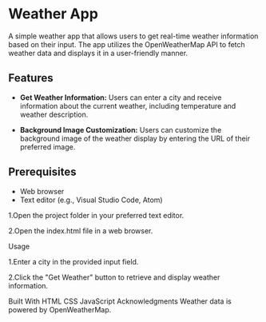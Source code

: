 # Weather App

A simple weather app that allows users to get real-time weather information based on their input. The app utilizes the OpenWeatherMap API to fetch weather data and displays it in a user-friendly manner.

## Features

- **Get Weather Information:** Users can enter a city and receive information about the current weather, including temperature and weather description.

- **Background Image Customization:** Users can customize the background image of the weather display by entering the URL of their preferred image.

## Prerequisites

- Web browser
- Text editor (e.g., Visual Studio Code, Atom)




1.Open the project folder in your preferred text editor.

2.Open the index.html file in a web browser.

Usage

1.Enter a city in the provided input field.

2.Click the "Get Weather" button to retrieve and display weather information.

Built With
HTML
CSS
JavaScript
Acknowledgments
Weather data is powered by OpenWeatherMap.
